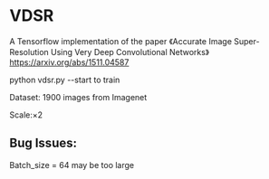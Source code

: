 # VDSR
A Tensorflow implementation of the paper 《Accurate Image Super-Resolution Using Very Deep Convolutional Networks》
https://arxiv.org/abs/1511.04587

python vdsr.py --start to train

Dataset: 1900 images from Imagenet

Scale:×2

## Bug Issues:
Batch_size = 64 may be too large
